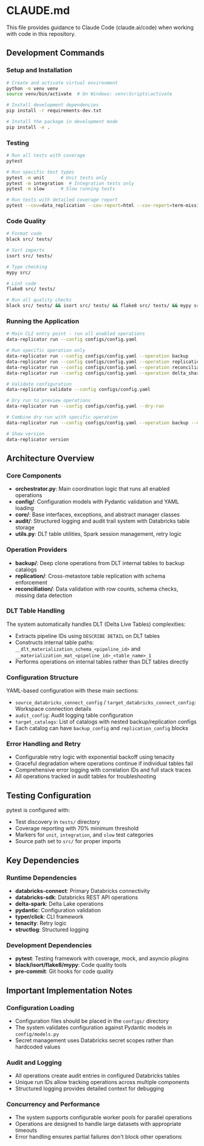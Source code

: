 # CLAUDE.md

This file provides guidance to Claude Code (claude.ai/code) when working with code in this repository.

## Development Commands

### Setup and Installation
```bash
# Create and activate virtual environment
python -m venv venv
source venv/bin/activate  # On Windows: venv\Scripts\activate

# Install development dependencies
pip install -r requirements-dev.txt

# Install the package in development mode
pip install -e .
```

### Testing
```bash
# Run all tests with coverage
pytest

# Run specific test types
pytest -m unit      # Unit tests only
pytest -m integration  # Integration tests only
pytest -m slow      # Slow running tests

# Run tests with detailed coverage report
pytest --cov=data_replication --cov-report=html --cov-report=term-missing
```

### Code Quality
```bash
# Format code
black src/ tests/

# Sort imports
isort src/ tests/

# Type checking
mypy src/

# Lint code
flake8 src/ tests/

# Run all quality checks
black src/ tests/ && isort src/ tests/ && flake8 src/ tests/ && mypy src/
```

### Running the Application
```bash
# Main CLI entry point - run all enabled operations
data-replicator run --config configs/config.yaml

# Run specific operation only
data-replicator run --config configs/config.yaml --operation backup
data-replicator run --config configs/config.yaml --operation replication
data-replicator run --config configs/config.yaml --operation reconciliation
data-replicator run --config configs/config.yaml --operation delta_share

# Validate configuration
data-replicator validate --config configs/config.yaml

# Dry run to preview operations
data-replicator run --config configs/config.yaml --dry-run

# Combine dry run with specific operation
data-replicator run --config configs/config.yaml --operation backup --dry-run

# Show version
data-replicator version
```

## Architecture Overview

### Core Components
- **orchestrator.py**: Main coordination logic that runs all enabled operations
- **config/**: Configuration models with Pydantic validation and YAML loading
- **core/**: Base interfaces, exceptions, and abstract manager classes
- **audit/**: Structured logging and audit trail system with Databricks table storage
- **utils.py**: DLT table utilities, Spark session management, retry logic

### Operation Providers
- **backup/**: Deep clone operations from DLT internal tables to backup catalogs
- **replication/**: Cross-metastore table replication with schema enforcement 
- **reconciliation/**: Data validation with row counts, schema checks, missing data detection

### DLT Table Handling
The system automatically handles DLT (Delta Live Tables) complexities:
- Extracts pipeline IDs using `DESCRIBE DETAIL` on DLT tables
- Constructs internal table paths: `__dlt_materialization_schema_<pipeline_id>` and `__materialization_mat_<pipeline_id>_<table_name>_1`
- Performs operations on internal tables rather than DLT tables directly

### Configuration Structure
YAML-based configuration with these main sections:
- `source_databricks_connect_config` / `target_databricks_connect_config`: Workspace connection details
- `audit_config`: Audit logging table configuration  
- `target_catalogs`: List of catalogs with nested backup/replication configs
- Each catalog can have `backup_config` and `replication_config` blocks

### Error Handling and Retry
- Configurable retry logic with exponential backoff using tenacity
- Graceful degradation where operations continue if individual tables fail
- Comprehensive error logging with correlation IDs and full stack traces
- All operations tracked in audit tables for troubleshooting

## Testing Configuration

pytest is configured with:
- Test discovery in `tests/` directory
- Coverage reporting with 70% minimum threshold
- Markers for `unit`, `integration`, and `slow` test categories
- Source path set to `src/` for proper imports

## Key Dependencies

### Runtime Dependencies
- **databricks-connect**: Primary Databricks connectivity
- **databricks-sdk**: Databricks REST API operations  
- **delta-spark**: Delta Lake operations
- **pydantic**: Configuration validation
- **typer/click**: CLI framework
- **tenacity**: Retry logic
- **structlog**: Structured logging

### Development Dependencies
- **pytest**: Testing framework with coverage, mock, and asyncio plugins
- **black/isort/flake8/mypy**: Code quality tools
- **pre-commit**: Git hooks for code quality

## Important Implementation Notes

### Configuration Loading
- Configuration files should be placed in the `configs/` directory
- The system validates configuration against Pydantic models in `config/models.py`
- Secret management uses Databricks secret scopes rather than hardcoded values

### Audit and Logging
- All operations create audit entries in configured Databricks tables
- Unique run IDs allow tracking operations across multiple components
- Structured logging provides detailed context for debugging

### Concurrency and Performance
- The system supports configurable worker pools for parallel operations
- Operations are designed to handle large datasets with appropriate timeouts
- Error handling ensures partial failures don't block other operations
